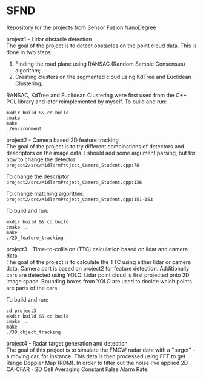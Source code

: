 # SFND
Repository for the projects from Sensor Fusion NanoDegree

project1 - Lidar obstacle detection  
The goal of the project is to detect obstacles on the point cloud data. This is done in two steps:
1. Finding the road plane using RANSAC (Random Sample Consensus) algorithm;
2. Creating clusters on the segmented cloud using KdTree and Euclidean Clustering;

RANSAC, KdTree and Euclidean Clustering were first used from the C++ PCL library and later reimplemented by myself.
To build and run:
```cd project1
mkdir build && cd build
cmake ..
make
./environment
```

project2 - Camera based 2D feature tracking  
The goal of the project is to try different combinations of detectors and descriptors on the image data.
I should add some argument parsing, but for now to change the detector:
`project2/src/MidTermProject_Camera_Student.cpp:78`

To change the descriptor:
`project2/src/MidTermProject_Camera_Student.cpp:136`

To change matching algorithm:
`project2/src/MidTermProject_Camera_Student.cpp:151-153`

To build and run:
```cd project2
mkdir build && cd build
cmake ..
make
./2D_feature_tracking
```

project3 - Time-to-collision (TTC) calculation based on lidar and camera data  
The goal of the project is to calculate the TTC using either lidar or camera data.
Camera part is based on project2 for feature detection. Additionally cars are detected using YOLO.
Lidar point cloud is first projected onto 2D image space. Bounding boxes from YOLO are used to decide which points are parts of the cars.

To build and run:
```
cd project3
mkdir build && cd build
cmake ..
make
./3D_object_tracking
```

project4 - Radar target generation and detection  
The goal of this project is to simulate the FMCW radar data with a "target" - a moving car, for instance. This data is then processed using FFT to get Range Doppler Map (RDM). In order to filter out the noise I’ve applied 2D CA-CFAR - 2D Cell Averaging Constant False Alarm Rate.

